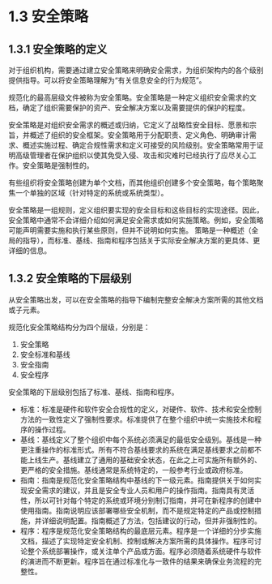 # 1.3 安全策略

## 1.3.1 安全策略的定义

对于组织机构，需要通过建立安全策略来明确安全需求，为组织架构内的各个级别提供指导。可以将安全策略理解为“有关信息安全的行为规范”。

规范化的最高层级文件被称为安全策略。安全策略是一种定义组织安全需求的文档，确定了组织需要保护的资产、安全解决方案以及需要提供的保护的程度。

安全策略是对组织安全需求的概述或归纳，它定义了战略性安全目标、愿景和宗旨，并概述了组织的安全框架。安全策略用于分配职责、定义角色、明确审计需求、概述实施过程、确定合规性需求和定义可接受的风险级别。安全策略常用于证明高级管理者在保护组织以使其免受入侵、攻击和灾难时已经执行了应尽关心工作。安全策略是强制性的。

有些组织将安全策略创建为单个文档，而其他组织创建多个安全策略，每个策略聚焦一个单独的区域（针对特定的系统或系统类型）。

安全策略是一组规则，定义组织要实现的安全目标和这些目标的实现途径。因此，安全策略中通常不会详细介绍如何满足安全需求或如何实施策略。例如，安全策略可能声明需要实施和执行某些原则，但并不说明如何实施。 策略是一种概述（全局的指导），而标准、基线、指南和程序包括关于实际安全解决方案的更具体、更详细的信息。

## 1.3.2 安全策略的下层级别

从安全策略出发，可以在安全策略的指导下编制完整安全解决方案所需的其他文档或子元素。

规范化安全策略结构分为四个层级，分别是：

1. 安全策略
2. 安全标准和基线
3. 安全指南
4. 安全程序

安全策略的下层级别包括了标准、基线、指南和程序。

* 标准：标准是硬件和软件安全合规性的定义，对硬件、软件、技术和安全控制方法的一致性定义了强制性要求。标准提供了在整个组织中统一实施技术和程序的操作过程。
* 基线：基线定义了整个组织中每个系统必须满足的最低安全级别。基线是一种更注重操作的标准形式。所有不符合基线要求的系统在满足基线要求之前都不能上线生产。基线建立了通用的基础安全状态，在此之上可实施所有额外的、更严格的安全措施。基线通常是系统特定的，一般参考行业或政府标准。
* 指南：指南是规范化安全策略结构中基线的下一级元素。指南提供关于如何实现安全需求的建议，并且是安全专业人员和用户的操作指南。指南具有灵活性，所以可针对每个特定的系统或环境分别制订指南，并可在新程序的创建中使用指南。指南说明应该部署哪些安全机制，而不是规定特定的产品或控制措施，并详细说明配置。指南概述了方法，包括建议的行动，但并非强制性的。
* 程序：程序是规范化安全策略结构的最底层元素。程序是一个详细的分步实施文档，描述了实现特定安全机制、控制或解决方案所需的具体操作。程序可讨论整个系统部署操作，或关注单个产品或方面。程序必须随着系统硬件与软件的演进而不断更新。程序旨在通过标准化与一致件的结果来确保业务流程的完整性。
